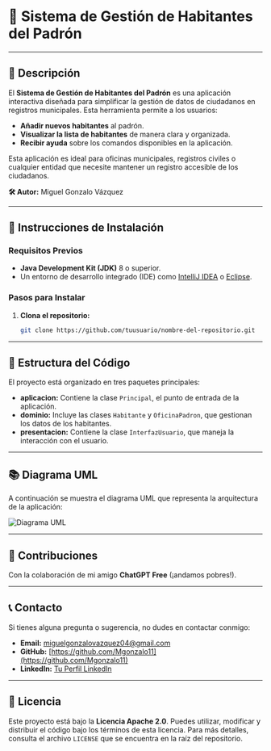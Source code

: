 # 🌟 Sistema de Gestión de Habitantes del Padrón

---

## 📖 Descripción

El **Sistema de Gestión de Habitantes del Padrón** es una aplicación interactiva diseñada para simplificar la gestión de datos de ciudadanos en registros municipales. Esta herramienta permite a los usuarios:

- **Añadir nuevos habitantes** al padrón.
- **Visualizar la lista de habitantes** de manera clara y organizada.
- **Recibir ayuda** sobre los comandos disponibles en la aplicación.

Esta aplicación es ideal para oficinas municipales, registros civiles o cualquier entidad que necesite mantener un registro accesible de los ciudadanos.

**🛠️ Autor:** Miguel Gonzalo Vázquez

---

## 🚀 Instrucciones de Instalación

### **Requisitos Previos**
- **Java Development Kit (JDK)** 8 o superior.
- Un entorno de desarrollo integrado (IDE) como [IntelliJ IDEA](https://www.jetbrains.com/idea/) o [Eclipse](https://www.eclipse.org/).

### **Pasos para Instalar**
1. **Clona el repositorio:**
   ```bash
   git clone https://github.com/tuusuario/nombre-del-repositorio.git

---
## 📂 Estructura del Código

El proyecto está organizado en tres paquetes principales:

- **aplicacion:** Contiene la clase `Principal`, el punto de entrada de la aplicación.
- **dominio:** Incluye las clases `Habitante` y `OficinaPadron`, que gestionan los datos de los habitantes.
- **presentacion:** Contiene la clase `InterfazUsuario`, que maneja la interacción con el usuario.

---

## 📚 Diagrama UML

A continuación se muestra el diagrama UML que representa la arquitectura de la aplicación:

![Diagrama UML](https://github.com/Mgonzalo11/Programacion-I/blob/main/Primer%20Semestre/13-10-2024/Padron_By_Paloma/DiagramaUML.png)

---

## 🤝 Contribuciones

Con la colaboración de mi amigo **ChatGPT Free** (¡andamos pobres!).

---

## 📞 Contacto

Si tienes alguna pregunta o sugerencia, no dudes en contactar conmigo:

- **Email:** [miguelgonzalovazquez04@gmail.com](mailto:miguelgonzalovazquez04@gmail.com)
- **GitHub:** [https://github.com/Mgonzalo11](https://github.com/Mgonzalo11)
- **LinkedIn:** [Tu Perfil LinkedIn](#)

---

## 📝 Licencia

Este proyecto está bajo la **Licencia Apache 2.0**. Puedes utilizar, modificar y distribuir el código bajo los términos de esta licencia. Para más detalles, consulta el archivo `LICENSE` que se encuentra en la raíz del repositorio.

